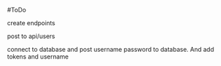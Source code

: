 

#ToDo

create endpoints

post to api/users

connect to database and post username password
to database. And add tokens and username
